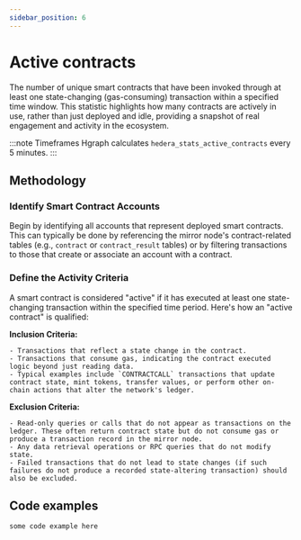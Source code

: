 ```yaml
---
sidebar_position: 6
---
```


# Active contracts

The number of unique smart contracts that have been invoked through at least one state-changing (gas-consuming) transaction within a specified time window. This statistic highlights how many contracts are actively in use, rather than just deployed and idle, providing a snapshot of real engagement and activity in the ecosystem.

:::note Timeframes
Hgraph calculates `hedera_stats_active_contracts` every 5 minutes.
:::

## Methodology

### Identify Smart Contract Accounts
Begin by identifying all accounts that represent deployed smart contracts. This can typically be done by referencing the mirror node's contract-related tables (e.g., `contract` or `contract_result` tables) or by filtering transactions to those that create or associate an account with a contract.

### Define the Activity Criteria
A smart contract is considered "active" if it has executed at least one state-changing transaction within the specified time period. Here's how an "active contract" is qualified:

**Inclusion Criteria:**

    - Transactions that reflect a state change in the contract.
    - Transactions that consume gas, indicating the contract executed logic beyond just reading data.
    - Typical examples include `CONTRACTCALL` transactions that update contract state, mint tokens, transfer values, or perform other on-chain actions that alter the network's ledger.

**Exclusion Criteria:**

    - Read-only queries or calls that do not appear as transactions on the ledger. These often return contract state but do not consume gas or produce a transaction record in the mirror node.
    - Any data retrieval operations or RPC queries that do not modify state.
    - Failed transactions that do not lead to state changes (if such failures do not produce a recorded state-altering transaction) should also be excluded.

## Code examples

```
some code example here
```